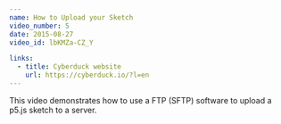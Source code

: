 ```yaml
---
name: How to Upload your Sketch
video_number: 5
date: 2015-08-27
video_id: lbKMZa-CZ_Y

links:
  - title: Cyberduck website
    url: https://cyberduck.io/?l=en
---
```


This video demonstrates how to use a FTP (SFTP) software to upload a p5.js sketch to a server.
